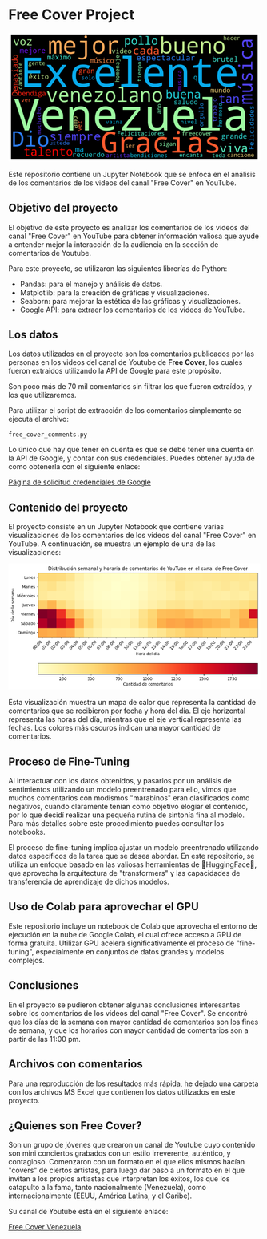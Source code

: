 # Free Cover Project


![Wordcloud de todos los comentarios](Imagenes/Free_Cover_Wordcloud.png)


Este repositorio contiene un Jupyter Notebook que se enfoca en el análisis de los comentarios de los videos del canal "Free Cover" en YouTube.

## Objetivo del proyecto

El objetivo de este proyecto es analizar los comentarios de los videos del canal "Free Cover" en YouTube para obtener información valiosa que ayude a entender mejor la interacción de la audiencia en la sección de comentarios de Youtube.

Para este proyecto, se utilizaron las siguientes librerías de Python:

   * Pandas: para el manejo y análisis de datos.
   * Matplotlib: para la creación de gráficas y visualizaciones.
   * Seaborn: para mejorar la estética de las gráficas y visualizaciones.
   * Google API: para extraer los comentarios de los videos de YouTube.

## Los datos

Los datos utilizados en el proyecto son los comentarios publicados por las personas en los videos del canal de Youtube de __Free Cover__, los cuales fueron extraidos utilizando la API de Google para este propósito.

Son poco más de 70 mil comentarios sin filtrar los que fueron extraídos, y los que utilizaremos.

Para utilizar el script de extracción de los comentarios simplemente se ejecuta el archivo:

    free_cover_comments.py

Lo único que hay que tener en cuenta es que se debe tener una cuenta en la API de Google, y contar con sus credenciales. Puedes obtener ayuda de como obtenerla con el siguiente enlace:

[Página de solicitud credenciales de Google](https://developers.google.com/youtube/registering_an_application?hl=es)

## Contenido del proyecto

El proyecto consiste en un Jupyter Notebook que contiene varias visualizaciones de los comentarios de los videos del canal "Free Cover" en YouTube. A continuación, se muestra un ejemplo de una de las visualizaciones:


![Mapa de calor de los comentarios por fecha y hora del día](Imagenes/Mapa_Calor_Comentarios.png)


Esta visualización muestra un mapa de calor que representa la cantidad de comentarios que se recibieron por fecha y hora del día. El eje horizontal representa las horas del día, mientras que el eje vertical representa las fechas. Los colores más oscuros indican una mayor cantidad de comentarios.

## Proceso de Fine-Tuning

Al interactuar con los datos obtenidos, y pasarlos por un análisis de sentimientos utilizando un modelo preentrenado para ello, vimos que muchos comentarios con modismos "marabinos" eran clasificados como negativos, cuando claramente tenían como objetivo elogiar el contenido, por lo que decidí realizar una pequeña rutina de sintonía fina al modelo. Para más detalles sobre este procedimiento puedes consultar los notebooks. 

El proceso de fine-tuning implica ajustar un modelo preentrenado utilizando datos específicos de la tarea que se desea abordar. En este repositorio, se utiliza un enfoque basado en las valiosas herramientas de 🤗HuggingFace🤗, que aprovecha la arquitectura de "transformers" y las capacidades de transferencia de aprendizaje de dichos modelos.


## Uso de Colab para aprovechar el GPU

Este repositorio incluye un notebook de Colab que aprovecha el entorno de ejecución en la nube de Google Colab, el cual ofrece acceso a GPU de forma gratuita. Utilizar GPU acelera significativamente el proceso de "fine-tuning", especialmente en conjuntos de datos grandes y modelos complejos.


## Conclusiones

En el proyecto se pudieron obtener algunas conclusiones interesantes sobre los comentarios de los videos del canal "Free Cover". Se encontró que los días de la semana con mayor cantidad de comentarios son los fines de semana, y que los horarios con mayor cantidad de comentarios son a partir de las 11:00 pm.

## Archivos con comentarios

Para una reproducción de los resultados más rápida, he dejado una carpeta con los archivos MS Excel que contienen los datos utilizados en este proyecto.


## ¿Quienes son Free Cover?

Son un grupo de jóvenes que crearon un canal de Youtube cuyo contenido son mini conciertos grabados con un estilo irreverente, auténtico, y contagioso. Comenzaron con un formato en el que ellos mismos hacían "covers" de ciertos artistas, para luego dar paso a un formato en el que invitan a los propios artiastas que interpretan los éxitos, los que los catapulto a la fama, tanto nacionalmente (Venezuela), como internacionalmente (EEUU, América Latina, y el Caribe).

Su canal de Youtube está en el siguiente enlace:

[Free Cover Venezuela](https://www.youtube.com/@FreeCoverVenezuela)
